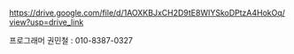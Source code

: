 https://drive.google.com/file/d/1AOXKBJxCH2D9tE8WIYSkoDPtzA4HokOq/view?usp=drive_link

프로그래머 권민철 : 010-8387-0327
